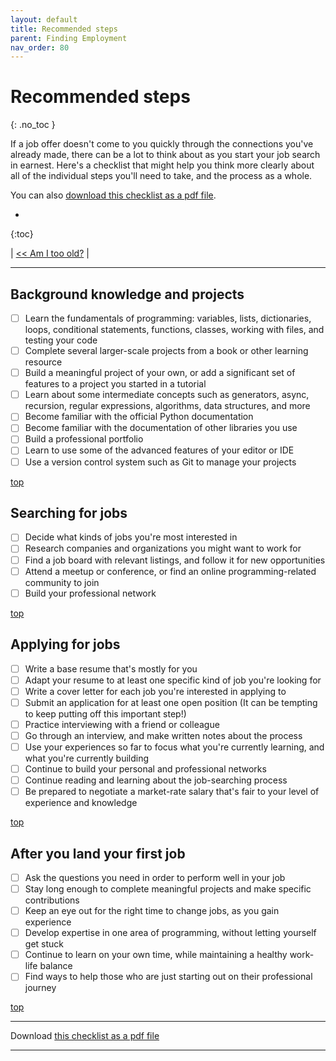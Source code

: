 ```yaml
---
layout: default
title: Recommended steps
parent: Finding Employment
nav_order: 80
---
```


# Recommended steps
{: .no_toc }

If a job offer doesn't come to you quickly through the connections you've already made, there can be a lot to think about as you start your job search in earnest. Here's a checklist that might help you think more clearly about all of the individual steps you'll need to take, and the process as a whole.

You can also [download this checklist as a pdf file](https://github.com/ehmatthes/pcc_2e/raw/master/beyond_pcc/checklist_finding_employment_pcc.pdf).

* 
{:toc}

| [<< Am I too old?](../age_in_tech/) |

---

## Background knowledge and projects
- [ ] Learn the fundamentals of programming: variables, lists, dictionaries, loops, conditional statements, functions, classes, working with files, and testing your code
- [ ] Complete several larger-scale projects from a book or other learning resource
- [ ] Build a meaningful project of your own, or add a significant set of features to a project you started in a tutorial
- [ ] Learn about some intermediate concepts such as generators, async, recursion, regular expressions, algorithms, data structures, and more
- [ ] Become familiar with the official Python documentation
- [ ] Become familiar with the documentation of other libraries you use
- [ ] Build a professional portfolio
- [ ] Learn to use some of the advanced features of your editor or IDE
- [ ] Use a version control system such as Git to manage your projects

[top](#top)

## Searching for jobs
- [ ] Decide what kinds of jobs you're most interested in
- [ ] Research companies and organizations you might want to work for
- [ ] Find a job board with relevant listings, and follow it for new opportunities
- [ ] Attend a meetup or conference, or find an online programming-related community to join
- [ ] Build your professional network

[top](#top)

## Applying for jobs
- [ ] Write a base resume that's mostly for you
- [ ] Adapt your resume to at least one specific kind of job you're looking for
- [ ] Write a cover letter for each job you're interested in applying to
- [ ] Submit an application for at least one open position (It can be tempting to keep putting off this important step!)
- [ ] Practice interviewing with a friend or colleague
- [ ] Go through an interview, and make written notes about the process
- [ ] Use your experiences so far to focus what you're currently learning, and what you're currently building
- [ ] Continue to build your personal and professional networks
- [ ] Continue reading and learning about the job-searching process
- [ ] Be prepared to negotiate a market-rate salary that's fair to your level of experience and knowledge

[top](#top)

## After you land your first job
- [ ] Ask the questions you need in order to perform well in your job
- [ ] Stay long enough to complete meaningful projects and make specific contributions
- [ ] Keep an eye out for the right time to change jobs, as you gain experience
- [ ] Develop expertise in one area of programming, without letting yourself get stuck
- [ ] Continue to learn on your own time, while maintaining a healthy work-life balance
- [ ] Find ways to help those who are just starting out on their professional journey

[top](#top)

---

Download [this checklist as a pdf file](https://github.com/ehmatthes/pcc_2e/raw/master/beyond_pcc/checklist_finding_employment_pcc.pdf)

---